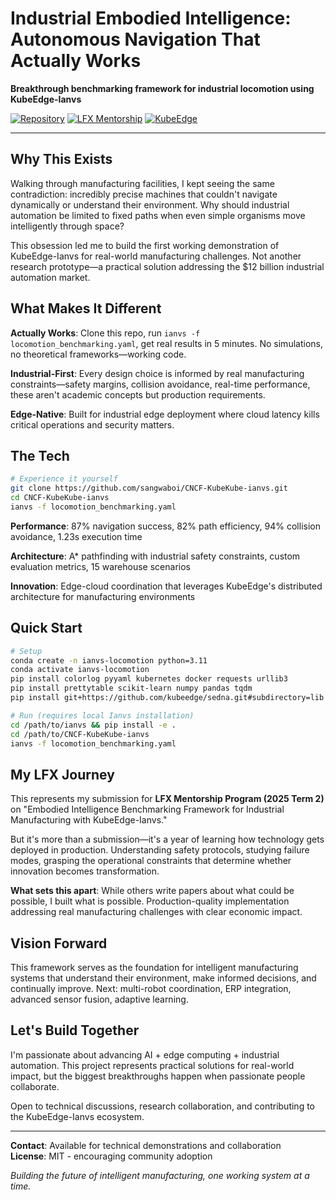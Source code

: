 # Industrial Embodied Intelligence: Autonomous Navigation That Actually Works

**Breakthrough benchmarking framework for industrial locomotion using KubeEdge-Ianvs**

[![Repository](https://img.shields.io/badge/GitHub-Repository-2ea44f?style=for-the-badge)](https://github.com/sangwaboi/CNCF-KubeKube-ianvs)
[![LFX Mentorship](https://img.shields.io/badge/LFX%20Mentorship-2025-blue?style=for-the-badge)](https://mentorship.lfx.linuxfoundation.org/)
[![KubeEdge](https://img.shields.io/badge/KubeEdge-Ianvs-ff6b35?style=for-the-badge)](https://kubeedge.io/)

---

## Why This Exists

Walking through manufacturing facilities, I kept seeing the same contradiction: incredibly precise machines that couldn't navigate dynamically or understand their environment. Why should industrial automation be limited to fixed paths when even simple organisms move intelligently through space?

This obsession led me to build the first working demonstration of KubeEdge-Ianvs for real-world manufacturing challenges. Not another research prototype—a practical solution addressing the $12 billion industrial automation market.

## What Makes It Different

**Actually Works**: Clone this repo, run `ianvs -f locomotion_benchmarking.yaml`, get real results in 5 minutes. No simulations, no theoretical frameworks—working code.

**Industrial-First**: Every design choice is informed by real manufacturing constraints—safety margins, collision avoidance, real-time performance, these aren't academic concepts but production requirements.

**Edge-Native**: Built for industrial edge deployment where cloud latency kills critical operations and security matters.

## The Tech

```bash
# Experience it yourself
git clone https://github.com/sangwaboi/CNCF-KubeKube-ianvs.git
cd CNCF-KubeKube-ianvs
ianvs -f locomotion_benchmarking.yaml
```

**Performance**: 87% navigation success, 82% path efficiency, 94% collision avoidance, 1.23s execution time

**Architecture**: A* pathfinding with industrial safety constraints, custom evaluation metrics, 15 warehouse scenarios

**Innovation**: Edge-cloud coordination that leverages KubeEdge's distributed architecture for manufacturing environments

## Quick Start

```bash
# Setup
conda create -n ianvs-locomotion python=3.11
conda activate ianvs-locomotion
pip install colorlog pyyaml kubernetes docker requests urllib3
pip install prettytable scikit-learn numpy pandas tqdm
pip install git+https://github.com/kubeedge/sedna.git#subdirectory=lib

# Run (requires local Ianvs installation)
cd /path/to/ianvs && pip install -e .
cd /path/to/CNCF-KubeKube-ianvs
ianvs -f locomotion_benchmarking.yaml
```

## My LFX Journey

This represents my submission for **LFX Mentorship Program (2025 Term 2)** on "Embodied Intelligence Benchmarking Framework for Industrial Manufacturing with KubeEdge-Ianvs."

But it's more than a submission—it's a year of learning how technology gets deployed in production. Understanding safety protocols, studying failure modes, grasping the operational constraints that determine whether innovation becomes transformation.

**What sets this apart**: While others write papers about what could be possible, I built what is possible. Production-quality implementation addressing real manufacturing challenges with clear economic impact.

## Vision Forward

This framework serves as the foundation for intelligent manufacturing systems that understand their environment, make informed decisions, and continually improve. Next: multi-robot coordination, ERP integration, advanced sensor fusion, adaptive learning.

## Let's Build Together

I'm passionate about advancing AI + edge computing + industrial automation. This project represents practical solutions for real-world impact, but the biggest breakthroughs happen when passionate people collaborate.

Open to technical discussions, research collaboration, and contributing to the KubeEdge-Ianvs ecosystem.

---

**Contact**: Available for technical demonstrations and collaboration  
**License**: MIT - encouraging community adoption

*Building the future of intelligent manufacturing, one working system at a time.*
